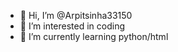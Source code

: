 - 👋 Hi, I’m @Arpitsinha33150
- 👀 I’m interested in coding
- 🌱 I’m currently learning python/html

<!---
Arpitsinha33150/Arpitsinha33150 is a ✨ special ✨ repository because its `README.md` (this file) appears on your GitHub profile.
You can click the Preview link to take a look at your changes.
--->
